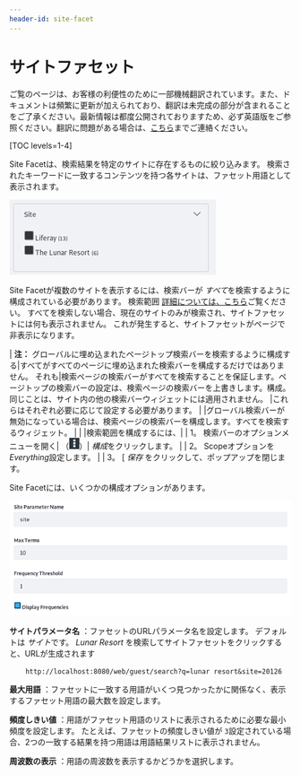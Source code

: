 ```yaml
---
header-id: site-facet
---
```


# サイトファセット

<p class="alert alert-info"><span class="wysiwyg-color-blue120">ご覧のページは、お客様の利便性のために一部機械翻訳されています。また、ドキュメントは頻繁に更新が加えられており、翻訳は未完成の部分が含まれることをご了承ください。最新情報は都度公開されておりますため、必ず英語版をご参照ください。翻訳に問題がある場合は、<a href="mailto:support-content-jp@liferay.com">こちら</a>までご連絡ください。</span></p>

[TOC levels=1-4]

Site Facetは、検索結果を特定のサイトに存在するものに絞り込みます。 検索されたキーワードに一致するコンテンツを持つ各サイトは、ファセット用語として表示されます。

![図1：コンテンツが一致する各サイトはファセット用語です。](../../../images/search-site-facet.png)

Site Facetが複数のサイトを表示するには、検索バーが *すべて*を検索するように構成されている必要があります。 検索範囲 [詳細については、こちら](/docs/7-1/user/-/knowledge_base/u/searching-for-assets#configuring-the-search-bar)ご覧ください。 すべてを検索しない場合、現在のサイトのみが検索され、サイトファセットには何も表示されません。 これが発生すると、サイトファセットがページで非表示になります。

| **注：** グローバルに埋め込まれたページトップ検索バーを検索するように構成する|すべてがすべてのページに埋め込まれた検索バーを構成するだけではありません。 それも|検索ページの検索バーがすべてを検索することを保証します。ページトップの検索バーの設定は、検索ページの検索バーを上書きします。構成。 同じことは、サイト内の他の検索バーウィジェットには適用されません。 |これらはそれぞれ必要に応じて設定する必要があります。 | |グローバル検索バーが無効になっている場合は、検索ページの検索バーを構成します。すべてを検索するウィジェット。 | | |検索範囲を構成するには、| | 1。 検索バーのオプションメニューを開く| （![Options](../../../images/icon-options.png)）| *構成*をクリックします。 | | 2。 Scopeオプションを *Everything*設定します。 | | 3。 [ *保存* をクリックして、ポップアップを閉じます。

Site Facetには、いくつかの構成オプションがあります。

![図2：Site Facetは構成可能です。](../../../images/search-site-facet-config.png)

**サイトパラメータ名** ：ファセットのURLパラメータ名を設定します。 デフォルトは *サイト*です。 *Lunar Resort* を検索してサイトファセットをクリックすると、URLが生成されます

``` 
    http://localhost:8080/web/guest/search?q=lunar resort&site=20126
```

**最大用語** ：ファセットに一致する用語がいくつ見つかったかに関係なく、表示するファセット用語の最大数を設定します。

**頻度しきい値** ：用語がファセット用語のリストに表示されるために必要な最小頻度を設定します。 たとえば、ファセットの頻度しきい値が `3`設定されている場合、2つの一致する結果を持つ用語は用語結果リストに表示されません。

**周波数の表示** ：用語の周波数を表示するかどうかを選択します。
